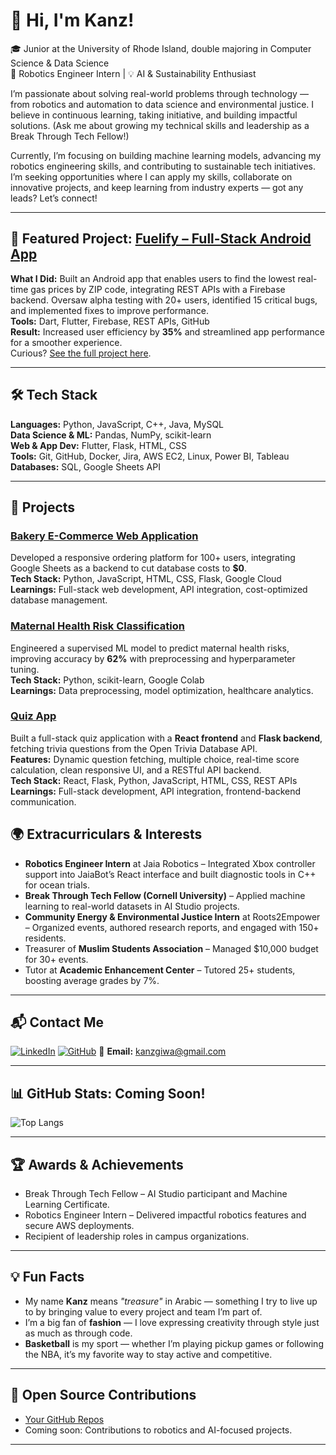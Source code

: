 # 👋 Hi, I'm Kanz!  
🎓 Junior at the University of Rhode Island, double majoring in Computer Science & Data Science  
🤖 Robotics Engineer Intern | 💡 AI & Sustainability Enthusiast

I’m passionate about solving real-world problems through technology — from robotics and automation to data science and environmental justice. I believe in continuous learning, taking initiative, and building impactful solutions. (Ask me about growing my technical skills and leadership as a Break Through Tech Fellow!)  

Currently, I’m focusing on building machine learning models, advancing my robotics engineering skills, and contributing to sustainable tech initiatives. I’m seeking opportunities where I can apply my skills, collaborate on innovative projects, and keep learning from industry experts — got any leads? Let’s connect!  

---

## 🎯 Featured Project: [Fuelify – Full-Stack Android App](https://github.com/KanzGiwa/GasPriceTracker)  
**What I Did:** Built an Android app that enables users to find the lowest real-time gas prices by ZIP code, integrating REST APIs with a Firebase backend. Oversaw alpha testing with 20+ users, identified 15 critical bugs, and implemented fixes to improve performance.  
**Tools:** Dart, Flutter, Firebase, REST APIs, GitHub  
**Result:** Increased user efficiency by **35%** and streamlined app performance for a smoother experience.  
Curious? [See the full project here](https://github.com/KanzGiwa/GasPriceTracker).  

---

## 🛠 Tech Stack  
**Languages:** Python, JavaScript, C++, Java, MySQL  
**Data Science & ML:** Pandas, NumPy, scikit-learn  
**Web & App Dev:** Flutter, Flask, HTML, CSS  
**Tools:** Git, GitHub, Docker, Jira, AWS EC2, Linux, Power BI, Tableau  
**Databases:** SQL, Google Sheets API  

---

## 🚀 Projects  

### [Bakery E-Commerce Web Application](https://github.com/KanzGiwa/SweetTreats)  
Developed a responsive ordering platform for 100+ users, integrating Google Sheets as a backend to cut database costs to **$0**.  
**Tech Stack:** Python, JavaScript, HTML, CSS, Flask, Google Cloud  
**Learnings:** Full-stack web development, API integration, cost-optimized database management.  

### [Maternal Health Risk Classification](https://github.com/KanzGiwa/Maternal-Health-Risk-Machine-Learning-Project)  
Engineered a supervised ML model to predict maternal health risks, improving accuracy by **62%** with preprocessing and hyperparameter tuning.  
**Tech Stack:** Python, scikit-learn, Google Colab  
**Learnings:** Data preprocessing, model optimization, healthcare analytics.  

### [Quiz App](https://github.com/KanzGiwa/Quiz-App)  
Built a full-stack quiz application with a **React frontend** and **Flask backend**, fetching trivia questions from the Open Trivia Database API.  
**Features:** Dynamic question fetching, multiple choice, real-time score calculation, clean responsive UI, and a RESTful API backend.  
**Tech Stack:** React, Flask, Python, JavaScript, HTML, CSS, REST APIs  
**Learnings:** Full-stack development, API integration, frontend-backend communication.  


## 🌍 Extracurriculars & Interests
- **Robotics Engineer Intern** at Jaia Robotics – Integrated Xbox controller support into JaiaBot’s React interface and built diagnostic tools in C++ for ocean trials.  
- **Break Through Tech Fellow (Cornell University)** – Applied machine learning to real-world datasets in AI Studio projects.  
- **Community Energy & Environmental Justice Intern** at Roots2Empower – Organized events, authored research reports, and engaged with 150+ residents.  
- Treasurer of **Muslim Students Association** – Managed $10,000 budget for 30+ events.  
- Tutor at **Academic Enhancement Center** – Tutored 25+ students, boosting average grades by 7%.  

---

## 📬 Contact Me
[![LinkedIn](https://img.shields.io/badge/LinkedIn-Kanz%20Giwa-blue?style=for-the-badge&logo=linkedin)](https://www.linkedin.com/in/kanz-giwa)
[![GitHub](https://img.shields.io/badge/GitHub-KanzGiwa-181717?style=for-the-badge&logo=github)](https://github.com/KanzGiwa)
📧 **Email:** kanzgiwa@gmail.com  

---

## 📊 GitHub Stats: Coming Soon!  
![Top Langs](https://github-readme-stats.vercel.app/api/top-langs/?username=KanzGiwa&layout=compact&theme=radical)  

---

## 🏆 Awards & Achievements
- Break Through Tech Fellow – AI Studio participant and Machine Learning Certificate.  
- Robotics Engineer Intern – Delivered impactful robotics features and secure AWS deployments.  
- Recipient of leadership roles in campus organizations.  

---

## 💡 Fun Facts  
- My name **Kanz** means *"treasure"* in Arabic — something I try to live up to by bringing value to every project and team I’m part of.  
- I’m a big fan of **fashion** — I love expressing creativity through style just as much as through code.  
- **Basketball** is my sport — whether I’m playing pickup games or following the NBA, it’s my favorite way to stay active and competitive.  

---

## 🤝 Open Source Contributions
- [Your GitHub Repos](https://github.com/KanzGiwa?tab=repositories)  
- Coming soon: Contributions to robotics and AI-focused projects.  

---

